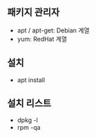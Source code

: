 ## 패키지 관리자
* apt / apt-get: Debian 계열
* yum: RedHat 계열
## 설치
* apt install
## 설치 리스트
* dpkg -l
* rpm -qa